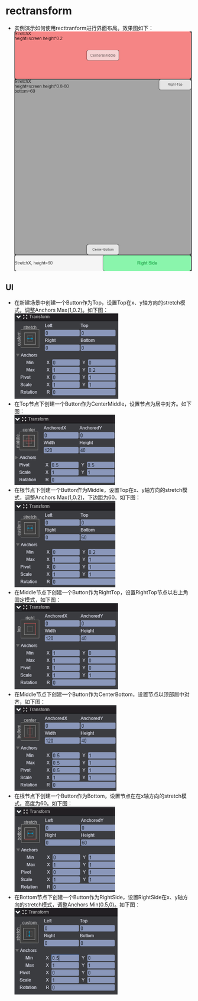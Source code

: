 # rectransform

* 实例演示如何使用recttranform进行界面布局。效果图如下：<br>
![](images\UI.png)

## UI

* 在新建场景中创建一个Button作为Top，设置Top在x、y轴方向的stretch模式，调整Anchors Max(1,0.2)。如下图：<br>
![](images\top.png)
* 在Top节点下创建一个Button作为CenterMiddle，设置节点为居中对齐。如下图：<br>
![](images\centerMiddle.png)
* 在根节点下创建一个Button作为Middle，设置Top在x、y轴方向的stretch模式，调整Anchors Max(1,0.2)，下边距为60。如下图：<br>
![](images\middle.png)
* 在Middle节点下创建一个Button作为RightTop，设置RightTop节点以右上角固定模式，如下图：<br>
![](images\rightTop.png)
* 在Middle节点下创建一个Button作为CenterBottom，设置节点以顶部居中对齐，如下图：<br>
![](images\centerBottom.png)
* 在根节点下创建一个Button作为Bottom，设置节点在在x轴方向的stretch模式，高度为60。如下图：<br>
![](images\bottom.png)
* 在Bottom节点下创建一个Button作为RightSide，设置RightSide在x、y轴方向的stretch模式，调整Anchors Min(0.5,0)。如下图：<br>
![](images\rightSize.png)